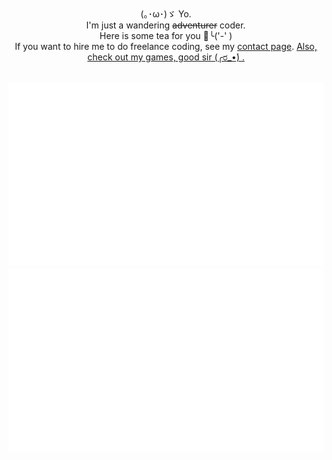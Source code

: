 <div align=center>
(｡･ω･)ゞ Yo. <br/>
I'm just a wandering <del>adventurer</del> coder. <br/>
Here is  some tea for you 🍵╰('-' ) <br/>
If you want to hire me to do freelance coding, see my <a href="https://pikkua.com/profile">contact page</a>.
<a href="https://pikkua.com/games/">Also, check out my games, good sir  (╭ರ_•́) .</a> <br/><br/>

![](https://raw.githubusercontent.com/Pikku-a/github-stats/master/generated/languages.svg#gh-dark-mode-only) ![](https://raw.githubusercontent.com/Pikku-a/github-stats/master/generated/languages.svg#gh-light-mode-only)

</div>
